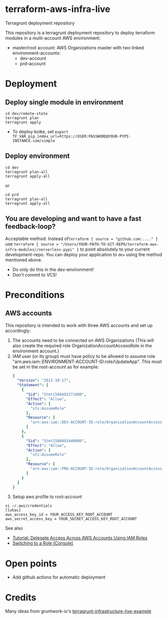 # terraform-aws-infra-live
Terragrunt deployment repository

This repository is a terragrunt deployment repository to deploy terraform modules in a multi-account AWS environment:
- master/root account: AWS Organizations master with two linked environment-accounts:
  - dev-account
  - prd-account
  
# Deployment

## Deploy single module in environment
```shell script
cd dev/remote-state
terragrunt plan
terragrunt apply
```

- To deploy koike, set `export TF_VAR_pip_index_url=https://USER:PASSWORD@YOUR-PYPI-INSTANCE.com/simple`

## Deploy environment
```shell script
cd dev
terragrunt plan-all
terragrunt apply-all
```

or

```shell script
cd prd
terragrunt plan-all
terragrunt apply-all
```

## You are developing and want to have a fast feedback-loop?
Acceptable method: Instead of`terraform { source = "github.com:...." }` use 
`terraform { source = "/Users/YOUR-PATH-TO-GIT-REPO/terraform-aws-infra-modules//serverless-pypi" }` 
to point absolutely to your current development-repo.
You can deploy your application to `dev` using the method mentioned above.
- Do only do this in the dev-environment!
- Don't commit to VCS!

# Preconditions
## AWS accounts
This repository is intended to work with three AWS accounts and set up accordingly:
1. The accounts need to be connected on AWS Organizations (This will also create the required role OrganizationAccountAccessRole in the environment account.)
2. IAM user (or its group) must have policy to be allowed to assume role "arn:aws:iam::ENVIRONMENT-ACCOUNT-ID:role/UpdateApp". This must be set in the root-account
as for example:
    ```yaml
    {
      "Version": "2012-10-17",
      "Statement": [
        {
          "Sid": "Stmt1588492271000",
          "Effect": "Allow",
          "Action": [
            "sts:AssumeRole"
          ],
          "Resource": [
            "arn:aws:iam::DEV-ACCOUNT-ID:role/OrganizationAccountAccessRole"
          ]
        },
        {
          "Sid": "Stmt1588492440000",
          "Effect": "Allow",
          "Action": [
            "sts:AssumeRole"
          ],
          "Resource": [
            "arn:aws:iam::PRD-ACCOUNT-ID:role/OrganizationAccountAccessRole"
          ]
        }
      ]
    }
    ```
3. Setup aws profile to root-account
```shell script
vi ~/.aws/credentials
[lukas]
aws_access_key_id = YOUR_ACCESS_KEY_ROOT_ACCOUNT
aws_secret_access_key = YOUR_SECRET_ACCESS_KEY_ROOT_ACCOUNT
```

See also 
- [Tutorial: Delegate Access Across AWS Accounts Using IAM Roles](https://docs.aws.amazon.com/IAM/latest/UserGuide/tutorial_cross-account-with-roles.html)
- [Switching to a Role (Console)](https://docs.aws.amazon.com/IAM/latest/UserGuide/id_roles_use_switch-role-console.html)

# Open points
- Add github actions for automatic deployment

# Credits
Many ideas from gruntwork-io's [terragrunt-infrastructure-live-example](https://github.com/gruntwork-io/terragrunt-infrastructure-live-example)
